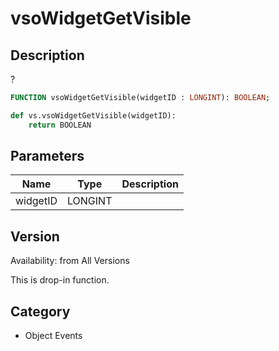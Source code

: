 # vsoWidgetGetVisible

## Description
?

```pascal
FUNCTION vsoWidgetGetVisible(widgetID : LONGINT): BOOLEAN;
```

```python
def vs.vsoWidgetGetVisible(widgetID):
    return BOOLEAN
```

## Parameters
|Name|Type|Description|
|---|---|---|
|widgetID|LONGINT|   |

## Version
Availability: from All Versions

This is drop-in function.

## Category
* Object Events

